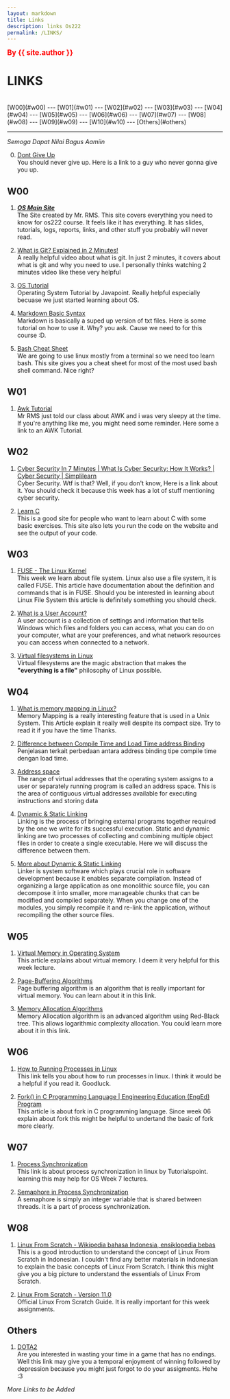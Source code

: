 ```yaml
---
layout: markdown
title: Links
description: links Os222
permalink: /LINKS/
---
```


<span style="color:red; font-weight:bold; font-size:larger;">By {{ site.author }}</span>


# LINKS
<br>
 [W00](#w00) --- [W01](#w01) --- [W02](#w02) --- [W03](#w03) ---
 [W04](#w04) --- [W05](#w05) --- [W06](#w06) --- [W07](#w07) ---
 [W08](#w08) --- [W09](#w09) --- [W10](#w10) --- [Others](#others) 
<hr>

*Semoga Dapat Nilai Bagus Aamiin*

0. [Dont Give Up](https://youtu.be/eBGIQ7ZuuiU)<br>
You should never give up. Here is a link to a guy who never gonna give you up.

## W00 

1. ***[OS Main Site](https://os.vlsm.org/)***<br>
The Site created by Mr. RMS. This site covers everything you need to know for os222 course.
It feels like it has everything.
It has slides, tutorials, logs, reports, links, and other stuff you probably will never read.

3. [What is Git? Explained in 2 Minutes!](https://www.youtube.com/watch?v=2ReR1YJrNOM)<br>
A really helpful video about what is git. 
In just 2 minutes, it covers about what is git and why you need to use.
I personally thinks watching 2 minutes video like these very helpful

4. [OS Tutorial](https://www.javatpoint.com/os-tutorial)<br>
Operating System Tutorial by Javapoint. 
Really helpful especially becuase we just started learning about OS.

5. [Markdown Basic Syntax](https://www.markdownguide.org/basic-syntax/)<br>
Markdown is basically a suped up version of txt files.
Here is some tutorial on how to use it. Why? you ask.
Cause we need to for this course :D.

6. [Bash Cheat Sheet](https://www.educative.io/blog/bash-shell-command-cheat-sheet)<br>
We are going to use linux mostly from a terminal so we need too learn bash.
This site gives you a cheat sheet for most of the most used bash shell command.
Nice right?

## W01 

1. [Awk Tutorial](https://www.tutorialspoint.com/awk/index.htm)<br>
Mr RMS just told our class about AWK and i was very sleepy at the time. 
If you're anything like me, you might need some reminder.
Here some a link to an AWK Tutorial.

## W02 

1. [Cyber Security In 7 Minutes | What Is Cyber Security: How It Works? | Cyber Security | Simplilearn](https://www.youtube.com/watch?v=inWWhr5tnEA)<br>
Cyber Security. Wtf is that? Well, if you don't know, Here is a link about it.
You should check it because this week has a lot of stuff mentioning cyber security.

2. [Learn C](https://www.learn-c.org/)<br>
This is a good site for people who want to learn about C with some basic exercises. 
This site also lets you run the code on the website and see the output of your code.

## W03

1. [FUSE - The Linux Kernel](https://www.kernel.org/doc/html/latest/filesystems/fuse.html)<br>
This week we learn about file system. Linux also use a file system, it is called FUSE.
This article have documentation about the definition and commands that is in FUSE.
Should you be interested in learning about Linux File System this article is definitely something you should check.

2. [What is a User Account?](https://www.howtogeek.com/school/windows-network-sharing/lesson1/)<br>
A user account is a collection of settings and information that tells Windows which files and folders you can access,
what you can do on your computer, what are your preferences, and what network resources you can access when connected to a network.

3. [Virtual filesystems in Linux](https://opensource.com/article/19/3/virtual-filesystems-linux)<br>
Virtual filesystems are the magic abstraction that makes the **"everything is a file"** philosophy of Linux possible.

## W04

1. [What is memory mapping in Linux?](https://ostoday.org/linux/what-is-memory-mapping-in-linux.html)<br>
Memory Mapping is a really interesting feature that is used in a Unix System. 
This Article explain it really well despite its compact size.
Try to read it if you have the time Thanks.

2. [Difference between Compile Time and Load Time address Binding](https://www.geeksforgeeks.org/difference-between-compile-time-and-load-time-address-binding/)<br>
Penjelasan terkait perbedaan antara address binding tipe compile time dengan load time.

3. [Address space](https://www.ibm.com/docs/en/zos-basic-skills?topic=storage-what-is-address-space)<br>
The range of virtual addresses that the operating system assigns to a user or separately running program is called an address space.
This is the area of contiguous virtual addresses available for executing instructions and storing data

4. [Dynamic & Static Linking](https://cs-fundamentals.com/tech-interview/c/difference-between-static-and-dynamic-linking)<br>
Linking is the process of bringing external programs together required by the one we write for its successful execution.
Static and dynamic linking are two processes of collecting and combining multiple object files in order to create a single executable.
Here we will discuss the difference between them.

5. [More about Dynamic & Static Linking](https://cs-fundamentals.com/c-programming/static-and-dynamic-linking-in-c.php)<br>
Linker is system software which plays crucial role in software development because it enables separate compilation.
Instead of organizing a large application as one monolithic source file, you can decompose it into smaller, more manageable
chunks that can be modified and compiled separately. When you change one of the modules, you simply recompile it
and re-link the application, without recompiling the other source files.

## W05 
1. [Virtual Memory in Operating System](https://www.geeksforgeeks.org/virtual-memory-in-operating-system/)<br>
This article explains about virtual memory. I deem it very helpful for this week lecture.

2. [Page-Buffering Algorithms](https://www.tutorialspoint.com/operating_system/os_virtual_memory.htm)<br>
Page buffering algorithm is an algorithm that is really important for virtual memory. You can learn about it in this link.

3. [Memory Allocation Algorithms](https://valelab4.ucsf.edu/svn/3rdpartypublic/boost/doc/html/interprocess/memory_algorithms.html)<br>
Memory Allocation algorithm is an advanced algorithm using Red-Black tree. This allows logarithmic complexity allocation. 
You could learn more about it in this link.

## W06

1. [How to Running Processes in Linux](https://www.hostinger.com/tutorials/vps/how-to-manage-processes-in-linux-using-command-line)<br>
This link tells you about how to run processes in linux.
I think it would be a helpful if you read it. Goodluck.

2. [Fork() in C Programming Language | Engineering Education (EngEd) Program](https://www.section.io/engineering-education/fork-in-c-programming-language/)<br>
This article is about fork in C programming language.
Since week 06 explain about fork this might be helpful to undertand the basic of fork more clearly.

## W07
1. [Process Synchronization](https://www.tutorialspoint.com/process-synchronization-in-linux)<br>
This link is about process synchronization in linux by Tutorialspoint. learning this may help for OS Week 7 lectures.

2. [Semaphore in Process Synchronization](https://www.geeksforgeeks.org/semaphores-in-process-synchronization/)<br>
A semaphore is simply an integer variable that is shared between threads. it is a part of process synchronization.

## W08

1. [Linux From Scratch - Wikipedia bahasa Indonesia, ensiklopedia bebas](https://id.wikipedia.org/wiki/Linux_From_Scratch)<br>
This is a good introduction to understand the concept of Linux From Scratch in Indonesian.
I couldn't find any better materials in Indonesian to explain the basic concepts of Linux From Scratch.
I think this might give you a big picture to understand the essentials of Linux From Scratch.<br>

2. [Linux From Scratch - Version 11.0](https://www.linuxfromscratch.org/)<br>
Official Linux From Scratch Guide. It is really important for this week assignments.

## Others

1. [DOTA2](https://www.dota2.com/)<br>
Are you interested in wasting your time in a game that has no endings.
Well this link may give you a temporal enjoyment of winning followed by depression because you might just forgot to do your assigments.
Hehe :3

*More Links to be Added*


